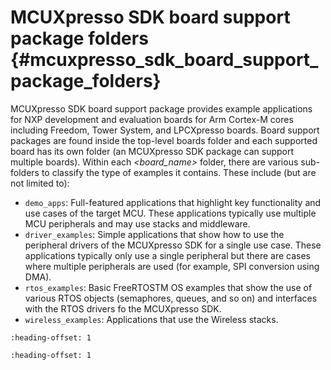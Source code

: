 # MCUXpresso SDK board support package folders {#mcuxpresso_sdk_board_support_package_folders}

MCUXpresso SDK board support package provides example applications for NXP development and evaluation boards for Arm Cortex-M cores including Freedom, Tower System, and LPCXpresso boards. Board support packages are found inside the top-level boards folder and each supported board has its own folder \(an MCUXpresso SDK package can support multiple boards\). Within each *<board\_name\>* folder, there are various sub-folders to classify the type of examples it contains. These include \(but are not limited to\):

-   `demo_apps`: Full-featured applications that highlight key functionality and use cases of the target MCU. These applications typically use multiple MCU peripherals and may use stacks and middleware.
-   `driver_examples`: Simple applications that show how to use the peripheral drivers of the MCUXpresso SDK for a single use case. These applications typically only use a single peripheral but there are cases where multiple peripherals are used \(for example, SPI conversion using DMA\).
-   `rtos_examples`: Basic FreeRTOSTM OS examples that show the use of various RTOS objects \(semaphores, queues, and so on\) and interfaces with the RTOS drivers fo the MCUXpresso SDK.
-   `wireless_examples`: Applications that use the Wireless stacks.


```{include} ../topics/example_application_structure.md
:heading-offset: 1
```

```{include} ../topics/locating_example_application_source_files.md
:heading-offset: 1
```

